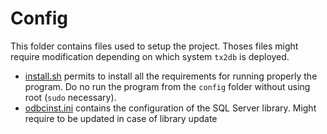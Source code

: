 # Config

This folder contains files used to setup the project. Thoses files might require modification depending on which system `tx2db` is deployed. 

* [install.sh](install.sh) permits to install all the requirements for running properly the program. Do no run the program from the `config` folder without using root (`sudo` necessary).
* [odbcinst.ini](odbcinst.ini) contains the configuration of the SQL Server library. Might require to be updated in case of library update
